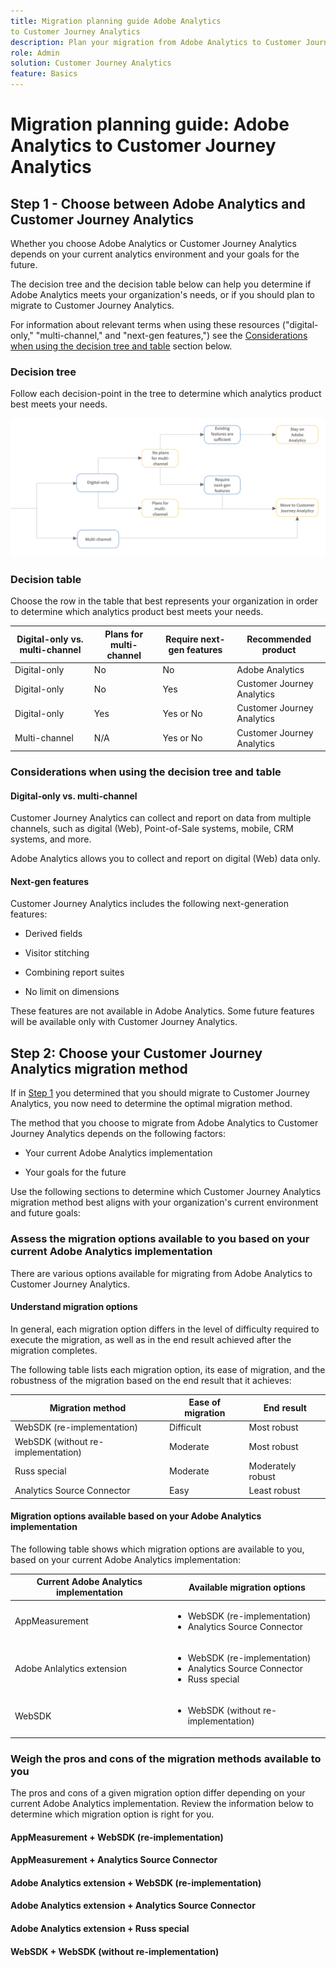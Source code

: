 ```yaml
---
title: Migration planning guide Adobe Analytics
to Customer Journey Analytics
description: Plan your migration from Adobe Analytics to Customer Journey Analytics
role: Admin
solution: Customer Journey Analytics
feature: Basics
---
```

# Migration planning guide: Adobe Analytics to Customer Journey Analytics

## Step 1 - Choose between Adobe Analytics and Customer Journey Analytics

Whether you choose Adobe Analytics or Customer Journey Analytics depends on your current analytics environment and your goals for the future. 

The decision tree and the decision table below can help you determine if Adobe Analytics meets your organization's needs, or if you should plan to migrate to Customer Journey Analytics.  

For information about relevant terms when using these resources ("digital-only," "multi-channel," and "next-gen features,") see the [Considerations when using the decision tree and table](#considerations-when-using-the-decision-tree-and-table) section below. 

### Decision tree

Follow each decision-point in the tree to determine which analytics product best meets your needs. 

![CJA migration decision tree](assets/cja-migration-decision-tree.png)

### Decision table

Choose the row in the table that best represents your organization in order to determine which analytics product best meets your needs. 


| Digital-only vs. multi-channel  | Plans for multi-channel | Require next-gen features | Recommended product |
|---------|----------|---------|---------|
| Digital-only | No | No | Adobe Analytics |
| Digital-only | No | Yes | Customer Journey Analytics |
| Digital-only | Yes | Yes or No | Customer Journey Analytics |
| Multi-channel | N/A | Yes or No | Customer Journey Analytics |

### Considerations when using the decision tree and table

#### Digital-only vs. multi-channel

Customer Journey Analytics can collect and report on data from multiple channels, such as digital (Web), Point-of-Sale systems, mobile, CRM systems, and more.  

Adobe Analytics allows you to collect and report on digital (Web) data only.  

#### Next-gen features

Customer Journey Analytics includes the following next-generation features: 

* Derived fields 

* Visitor stitching 

* Combining report suites 

* No limit on dimensions

These features are not available in Adobe Analytics. Some future features will be available only with Customer Journey Analytics. 

## Step 2: Choose your Customer Journey Analytics migration method

If in [Step 1](#step-1---choose-between-adobe-analytics-and-customer-journey-analytics) you determined that you should migrate to Customer Journey Analytics, you now need to determine the optimal migration method.  

The method that you choose to migrate from Adobe Analytics to Customer Journey Analytics depends on the following factors: 

* Your current Adobe Analytics implementation 

* Your goals for the future 

Use the following sections to determine which Customer Journey Analytics migration method best aligns with your organization's current environment and future goals: 

### Assess the migration options available to you based on your current Adobe Analytics implementation

There are various options available for migrating from Adobe Analytics to Customer Journey Analytics.  

#### Understand migration options  

In general, each migration option differs in the level of difficulty required to execute the migration, as well as in the end result achieved after the migration completes.  

The following table lists each migration option, its ease of migration, and the robustness of the migration based on the end result that it achieves: 

| Migration method | Ease of migration | End result |
|---------|----------|---------|
| WebSDK (re-implementation)  | Difficult | Most robust |
| WebSDK (without re-implementation)  | Moderate | Most robust |
| Russ special | Moderate | Moderately robust |
| Analytics Source Connector | Easy | Least robust |

#### Migration options available based on your Adobe Analytics implementation

The following table shows which migration options are available to you, based on your current Adobe Analytics implementation: 

|Current Adobe Analytics implementation | Available migration options |
|---------|----------|
| AppMeasurement | <ul><li>WebSDK (re-implementation)</li><li>Analytics Source Connector</li></ul>  | 
| Adobe Anlalytics extension | <ul><li>WebSDK (re-implementation)</li><li>Analytics Source Connector</li><li>Russ special</li></ul> | 
| WebSDK | <ul><li>WebSDK (without re-implementation)</li></ul> | 

### Weigh the pros and cons of the migration methods available to you

The pros and cons of a given migration option differ depending on your current Adobe Analytics implementation. Review the information below to determine which migration option is right for you. 

#### AppMeasurement + WebSDK (re-implementation)


#### AppMeasurement + Analytics Source Connector


#### Adobe Analytics extension + WebSDK (re-implementation)


#### Adobe Analytics extension + Analytics Source Connector


#### Adobe Analytics extension + Russ special


#### WebSDK + WebSDK (without re-implementation)
